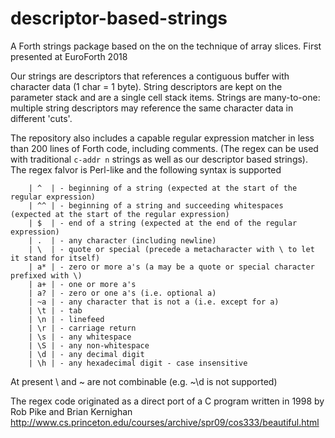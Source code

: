 # descriptor-based-strings
A Forth strings package based on the on the technique of array slices.  First presented at EuroForth 2018

Our strings are descriptors that references a contiguous buffer with character data (1 char = 1 byte).
String descriptors are kept on the parameter stack and are a single cell stack items.
Strings are many-to-one: multiple string descriptors may reference the same character data in different 'cuts'.

The repository also includes a capable regular expression matcher in less than 200 lines of Forth code, including comments.
(The regex can be used with traditional `c-addr n` strings as well as our descriptor based strings).   
The regex falvor is Perl-like and the following syntax is supported

```
	| ^  | - beginning of a string (expected at the start of the regular expression)
	| ^^ | - beginning of a string and succeeding whitespaces (expected at the start of the regular expression)	
	| $  | - end of a string (expected at the end of the regular expression)
	| .  | - any character (including newline)
	| \  | - quote or special (precede a metacharacter with \ to let it stand for itself)
	| a* | - zero or more a's (a may be a quote or special character prefixed with \)
	| a+ | - one or more a's
	| a? | - zero or one a's (i.e. optional a)
	| ~a | - any character that is not a (i.e. except for a)
	| \t | - tab
	| \n | - linefeed
	| \r | - carriage return
	| \s | - any whitespace
	| \S | - any non-whitespace
	| \d | - any decimal digit
	| \h | - any hexadecimal digit - case insensitive
```

At present \ and ~ are not combinable (e.g. ~\d is not supported)

The regex code originated as a direct port of a C program written in 1998 by Rob Pike and Brian Kernighan
http://www.cs.princeton.edu/courses/archive/spr09/cos333/beautiful.html
